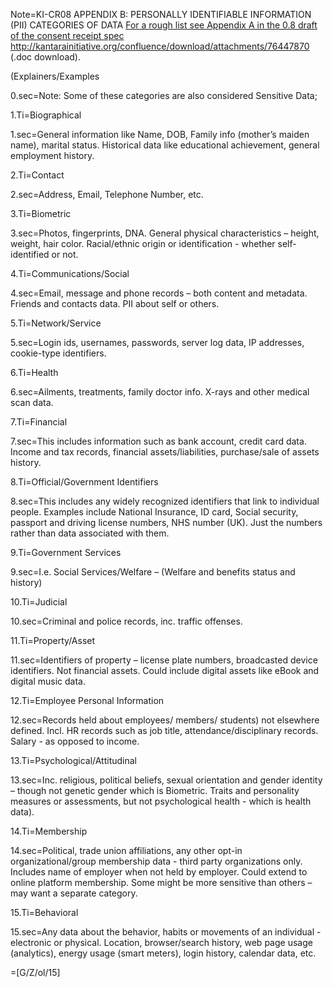 Note=KI-CR08 APPENDIX B: PERSONALLY IDENTIFIABLE INFORMATION (PII) CATEGORIES OF DATA  <a href="http://kantarainitiative.org/confluence/download/attachments/76447870/KI-CR08-DRAFT-Recommendation.doc?version=1&modificationDate=1470988059000&api=v2">  For a rough list see Appendix A in the 0.8 draft of the consent receipt spec http://kantarainitiative.org/confluence/download/attachments/76447870</a> (.doc download).

(Explainers/Examples

0.sec=Note: Some of these categories are also considered Sensitive Data; 

1.Ti=Biographical

1.sec=General information like Name, DOB, Family info (mother’s maiden name), marital status. Historical data like educational achievement, general employment history.

2.Ti=Contact

2.sec=Address, Email, Telephone Number, etc.

3.Ti=Biometric

3.sec=Photos, fingerprints, DNA. General physical characteristics – height, weight, hair color. Racial/ethnic origin or identification - whether self-identified or not.

4.Ti=Communications/Social

4.sec=Email, message and phone records – both content and metadata. Friends and contacts data. PII about self or others.

5.Ti=Network/Service

5.sec=Login ids, usernames, passwords, server log data, IP addresses, cookie-type identifiers.

6.Ti=Health

6.sec=Ailments, treatments, family doctor info. X-rays and other medical scan data.

7.Ti=Financial

7.sec=This includes information such as bank account, credit card data. Income and tax records, financial assets/liabilities, purchase/sale of assets history.

8.Ti=Official/Government Identifiers

8.sec=This includes any widely recognized identifiers that link to individual people. Examples include National Insurance, ID card, Social security, passport and driving license numbers, NHS number (UK). Just the numbers rather than data associated with them.

9.Ti=Government Services

9.sec=I.e. Social Services/Welfare – (Welfare and benefits status and history)

10.Ti=Judicial

10.sec=Criminal and police records, inc. traffic offenses.

11.Ti=Property/Asset

11.sec=Identifiers of property – license plate numbers, broadcasted device identifiers. Not financial assets. Could include digital assets like eBook and digital music data.

12.Ti=Employee Personal Information

12.sec=Records held about employees/ members/ students) not elsewhere defined. Incl. HR records such as job title, attendance/disciplinary records. Salary - as opposed to income.

13.Ti=Psychological/Attitudinal

13.sec=Inc. religious, political beliefs, sexual orientation and gender identity – though not genetic gender which is Biometric. Traits and personality measures or assessments, but not psychological health - which is health data).

14.Ti=Membership

14.sec=Political, trade union affiliations, any other opt-in organizational/group membership data - third party organizations only. Includes name of employer when not held by employer. Could extend to online platform membership. Some might be more sensitive than others – may want a separate category.

15.Ti=Behavioral

15.sec=Any data about the behavior, habits or movements of an individual - electronic or physical. Location, browser/search history, web page usage (analytics), energy usage (smart meters), login history, calendar data, etc.

=[G/Z/ol/15]